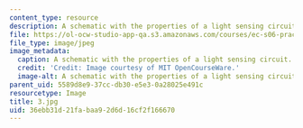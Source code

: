```yaml
---
content_type: resource
description: A schematic with the properties of a light sensing circuit.
file: https://ol-ocw-studio-app-qa.s3.amazonaws.com/courses/ec-s06-practical-electronics-fall-2004/36ebb31d21fabaa92d6d16cf2f166670_3.jpg
file_type: image/jpeg
image_metadata:
  caption: A schematic with the properties of a light sensing circuit.
  credit: 'Credit: Image courtesy of MIT OpenCourseWare.'
  image-alt: A schematic with the properties of a light sensing circuit.
parent_uid: 5589d8e9-37cc-db30-e5e3-0a28025e491c
resourcetype: Image
title: 3.jpg
uid: 36ebb31d-21fa-baa9-2d6d-16cf2f166670
---
```

